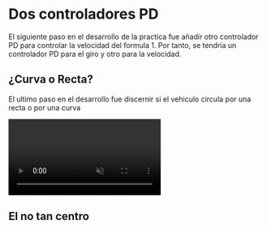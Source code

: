 # Dos controladores PD

El siguiente paso en el desarrollo de la practica fue añadir otro controlador PD para controlar la velocidad del formula 1. 
Por tanto, se tendria un controlador PD para el giro y otro para la velocidad.

## ¿Curva o Recta?

El ultimo paso en el desarrollo fue discernir si el vehiculo circula por una recta o por una curva

<video muted controls>
    <source src="assets/video/2.mp4" type="video/mp4">
</video>


## El no tan centro
